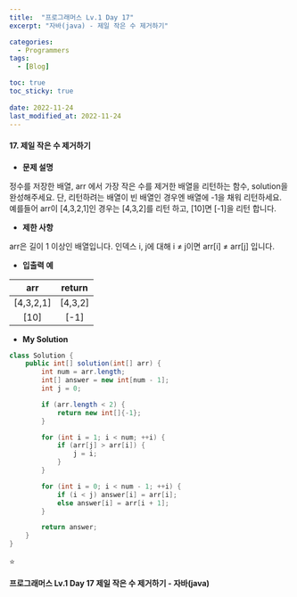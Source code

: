 ```yaml
---
title:  "프로그래머스 Lv.1 Day 17"
excerpt: "자바(java) - 제일 작은 수 제거하기"

categories:
  - Programmers
tags:
  - [Blog]

toc: true
toc_sticky: true
 
date: 2022-11-24
last_modified_at: 2022-11-24
---
```


#### 17. 제일 작은 수 제거하기



- **문제 설명** 

정수를 저장한 배열, arr 에서 가장 작은 수를 제거한 배열을 리턴하는 함수, solution을 완성해주세요. 단, 리턴하려는 배열이 빈 배열인 경우엔 배열에 -1을 채워 리턴하세요. 예를들어 arr이 [4,3,2,1]인 경우는 [4,3,2]를 리턴 하고, [10]면 [-1]을 리턴 합니다.

- **제한 사항**

arr은 길이 1 이상인 배열입니다.
인덱스 i, j에 대해 i ≠ j이면 arr[i] ≠ arr[j] 입니다.




- **입출력 예**

|**arr**|**return**|
|:---:|:---:|
|[4,3,2,1]|[4,3,2]|
|[10]|[-1]|


- **My Solution**

```java
class Solution {
    public int[] solution(int[] arr) {
        int num = arr.length;
        int[] answer = new int[num - 1];
        int j = 0;

        if (arr.length < 2) {
            return new int[]{-1};
        }

        for (int i = 1; i < num; ++i) {
            if (arr[j] > arr[i]) {
                j = i;
            }
        }

        for (int i = 0; i < num - 1; ++i) {
            if (i < j) answer[i] = arr[i];
            else answer[i] = arr[i + 1];
        }

        return answer;
    }
}
```

⭐



**프로그래머스 Lv.1 Day 17 제일 작은 수 제거하기 - 자바(java)**